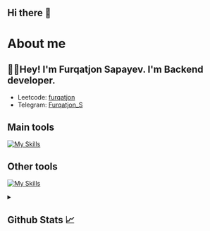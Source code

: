 ## Hi there 👋
# About me
<p><h2>👋🏻Hey! I'm Furqatjon Sapayev. I'm Backend developer.</h2></p>

- Leetcode:                           [furqatjon](https://leetcode.com/u/Furqatjon/)
- Telegram:                           [Furqatjon_S](https://t.me/Furqatjon_S)
## Main tools
[![My Skills](https://skillicons.dev/icons?i=python,html,css)](https://skillicons.dev)

## Other tools
[![My Skills](https://skillicons.dev/icons?i=git,github,vscode,pycharm)](https://skillicons.dev)

<details>
  <summary><b><h2>Github Stats 📈 <h2></b></summary>
  <a href="https://github.com/furqatjon004">
    <p align="left">
      <img src="https://github-profile-summary-cards.vercel.app/api/cards/profile-details?username=furqatjon004&theme=github_dark">
      <img align="left" src="https://github-profile-summary-cards.vercel.app/api/cards/stats?username=furqatjon004&theme=github_dark">
      <img align="left" src="https://github-profile-summary-cards.vercel.app/api/cards/productive-time?username=furqatjon004&theme=github_dark&utcOffset=5"><br>
    </p>
  </a> 
</details>
<!--
**furqatjon004/furqatjon004** is a ✨ _special_ ✨ repository because its `README.md` (this file) appears on your GitHub profile.

Here are some ideas to get you started:

- 🔭 I’m currently working on ...
- 🌱 I’m currently learning ...
- 👯 I’m looking to collaborate on ...
- 🤔 I’m looking for help with ...
- 💬 Ask me about ...
- 📫 How to reach me: ...
- 😄 Pronouns: ...
- ⚡ Fun fact: ...
-->
